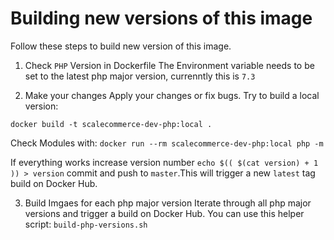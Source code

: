 # Building new versions of this image

Follow these steps to build new version of this image.

1. Check `PHP` Version in Dockerfile
The Environment variable needs to be set to the latest php major version, currenntly this is `7.3`

2. Make your changes
Apply your changes or fix bugs. Try to build a local version:

`docker build -t scalecommerce-dev-php:local .`

Check Modules with: `docker run --rm scalecommerce-dev-php:local php -m`

If everything works increase version number `echo $(( $(cat version) + 1 )) > version` commit and push to `master`.This will trigger a new `latest` tag build on Docker Hub.

3. Build Imgaes for each php major version
Iterate through all php major versions and trigger a build on Docker Hub. You can use this helper script: `build-php-versions.sh`
